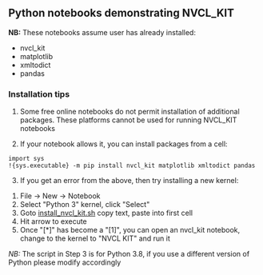 ## Python notebooks demonstrating NVCL_KIT

**NB:** These notebooks assume user has already installed:

- nvcl_kit
- matplotlib
- xmltodict
- pandas

### Installation tips

1. Some free online notebooks do not permit installation of additional packages. These platforms cannot be used for running NVCL_KIT notebooks

2. If your notebook allows it, you can install packages from a cell:

```
import sys
!{sys.executable} -m pip install nvcl_kit matplotlib xmltodict pandas
```

3. If you get an error from the above, then try installing a new kernel:

1) File -> New -> Notebook
2) Select "Python 3" kernel, click "Select"
3) Goto [install_nvcl_kit.sh](https://gitlab.com/csiro-geoanalytics/python-shared/nvcl_kit/-/blob/master/notebooks/install_nvcl_kit.sh)
copy text, paste into first cell
4) Hit arrow to execute 
5) Once "[*]" has become a "[1]", you can open an nvcl_kit notebook, change to the kernel to "NVCL KIT" and run it

*NB:* The script in Step 3 is for Python 3.8, if you use a different version of Python please modify accordingly 

